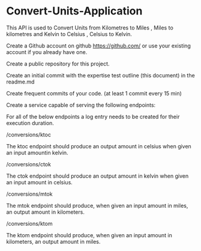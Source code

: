 # Convert-Units-Application

This API is used to Convert Units from Kilometres to Miles , Miles to kilometres and Kelvin to Celsius , Celsius to Kelvin.

Create a Github account on github https://github.com/ or use your existing account if you already have one.

Create a public repository for this project.

Create an initial commit with the expertise test outline (this document) in the readme.md

Create frequent commits of your code. (at least 1 commit every 15 min)

Create a service capable of serving the following endpoints:

For all of the below endpoints a log entry needs to be created for their execution duration.

/conversions/ktoc

The ktoc endpoint should produce an output amount in celsius when given an input amountin kelvin.

/conversions/ctok

The ctok endpoint should produce an output amount in kelvin when given an input amount in celsius.

/conversions/mtok

The mtok endpoint should produce, when given an input amount in miles, an output amount in kilometers.

/conversions/ktom

The ktom endpoint should produce, when given an input amount in kilometers, an output amount in miles.
